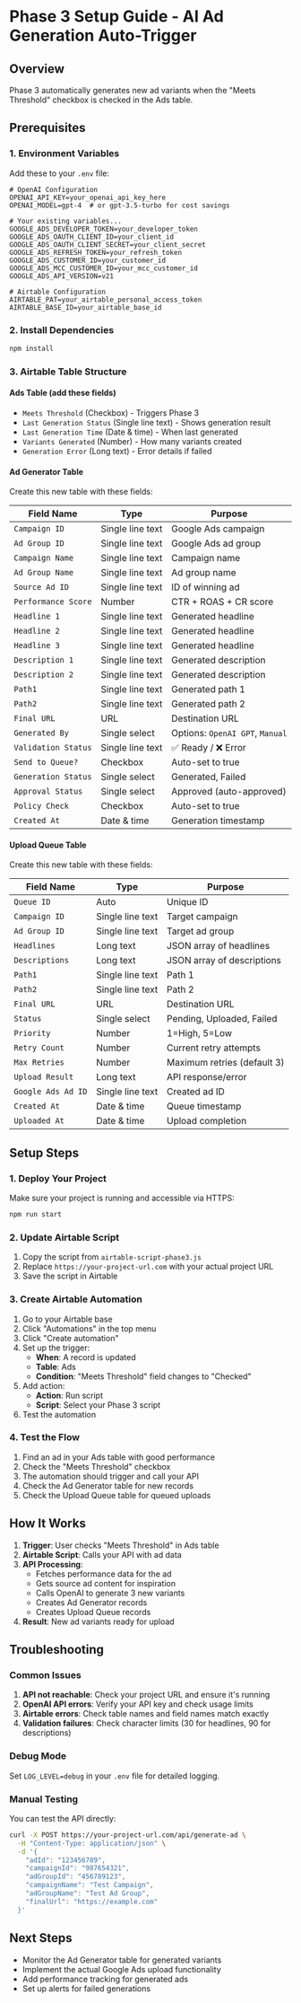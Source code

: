 # Phase 3 Setup Guide - AI Ad Generation Auto-Trigger

## Overview
Phase 3 automatically generates new ad variants when the "Meets Threshold" checkbox is checked in the Ads table.

## Prerequisites

### 1. Environment Variables
Add these to your `.env` file:

```env
# OpenAI Configuration
OPENAI_API_KEY=your_openai_api_key_here
OPENAI_MODEL=gpt-4  # or gpt-3.5-turbo for cost savings

# Your existing variables...
GOOGLE_ADS_DEVELOPER_TOKEN=your_developer_token
GOOGLE_ADS_OAUTH_CLIENT_ID=your_client_id
GOOGLE_ADS_OAUTH_CLIENT_SECRET=your_client_secret
GOOGLE_ADS_REFRESH_TOKEN=your_refresh_token
GOOGLE_ADS_CUSTOMER_ID=your_customer_id
GOOGLE_ADS_MCC_CUSTOMER_ID=your_mcc_customer_id
GOOGLE_ADS_API_VERSION=v21

# Airtable Configuration
AIRTABLE_PAT=your_airtable_personal_access_token
AIRTABLE_BASE_ID=your_airtable_base_id
```

### 2. Install Dependencies
```bash
npm install
```

### 3. Airtable Table Structure

#### Ads Table (add these fields)
- `Meets Threshold` (Checkbox) - Triggers Phase 3
- `Last Generation Status` (Single line text) - Shows generation result
- `Last Generation Time` (Date & time) - When last generated
- `Variants Generated` (Number) - How many variants created
- `Generation Error` (Long text) - Error details if failed

#### Ad Generator Table
Create this new table with these fields:

| Field Name | Type | Purpose |
|------------|------|---------|
| `Campaign ID` | Single line text | Google Ads campaign |
| `Ad Group ID` | Single line text | Google Ads ad group |
| `Campaign Name` | Single line text | Campaign name |
| `Ad Group Name` | Single line text | Ad group name |
| `Source Ad ID` | Single line text | ID of winning ad |
| `Performance Score` | Number | CTR + ROAS + CR score |
| `Headline 1` | Single line text | Generated headline |
| `Headline 2` | Single line text | Generated headline |
| `Headline 3` | Single line text | Generated headline |
| `Description 1` | Single line text | Generated description |
| `Description 2` | Single line text | Generated description |
| `Path1` | Single line text | Generated path 1 |
| `Path2` | Single line text | Generated path 2 |
| `Final URL` | URL | Destination URL |
| `Generated By` | Single select | Options: `OpenAI GPT`, `Manual` |
| `Validation Status` | Single line text | ✅ Ready / ❌ Error |
| `Send to Queue?` | Checkbox | Auto-set to true |
| `Generation Status` | Single select | Generated, Failed |
| `Approval Status` | Single select | Approved (auto-approved) |
| `Policy Check` | Checkbox | Auto-set to true |
| `Created At` | Date & time | Generation timestamp |

#### Upload Queue Table
Create this new table with these fields:

| Field Name | Type | Purpose |
|------------|------|---------|
| `Queue ID` | Auto | Unique ID |
| `Campaign ID` | Single line text | Target campaign |
| `Ad Group ID` | Single line text | Target ad group |
| `Headlines` | Long text | JSON array of headlines |
| `Descriptions` | Long text | JSON array of descriptions |
| `Path1` | Single line text | Path 1 |
| `Path2` | Single line text | Path 2 |
| `Final URL` | URL | Destination URL |
| `Status` | Single select | Pending, Uploaded, Failed |
| `Priority` | Number | 1=High, 5=Low |
| `Retry Count` | Number | Current retry attempts |
| `Max Retries` | Number | Maximum retries (default 3) |
| `Upload Result` | Long text | API response/error |
| `Google Ads Ad ID` | Single line text | Created ad ID |
| `Created At` | Date & time | Queue timestamp |
| `Uploaded At` | Date & time | Upload completion |

## Setup Steps

### 1. Deploy Your Project
Make sure your project is running and accessible via HTTPS:
```bash
npm run start
```

### 2. Update Airtable Script
1. Copy the script from `airtable-script-phase3.js`
2. Replace `https://your-project-url.com` with your actual project URL
3. Save the script in Airtable

### 3. Create Airtable Automation
1. Go to your Airtable base
2. Click "Automations" in the top menu
3. Click "Create automation"
4. Set up the trigger:
   - **When**: A record is updated
   - **Table**: Ads
   - **Condition**: "Meets Threshold" field changes to "Checked"
5. Add action:
   - **Action**: Run script
   - **Script**: Select your Phase 3 script
6. Test the automation

### 4. Test the Flow
1. Find an ad in your Ads table with good performance
2. Check the "Meets Threshold" checkbox
3. The automation should trigger and call your API
4. Check the Ad Generator table for new records
5. Check the Upload Queue table for queued uploads

## How It Works

1. **Trigger**: User checks "Meets Threshold" in Ads table
2. **Airtable Script**: Calls your API with ad data
3. **API Processing**:
   - Fetches performance data for the ad
   - Gets source ad content for inspiration
   - Calls OpenAI to generate 3 new variants
   - Creates Ad Generator records
   - Creates Upload Queue records
4. **Result**: New ad variants ready for upload

## Troubleshooting

### Common Issues
1. **API not reachable**: Check your project URL and ensure it's running
2. **OpenAI API errors**: Verify your API key and check usage limits
3. **Airtable errors**: Check table names and field names match exactly
4. **Validation failures**: Check character limits (30 for headlines, 90 for descriptions)

### Debug Mode
Set `LOG_LEVEL=debug` in your `.env` file for detailed logging.

### Manual Testing
You can test the API directly:
```bash
curl -X POST https://your-project-url.com/api/generate-ad \
  -H "Content-Type: application/json" \
  -d '{
    "adId": "123456789",
    "campaignId": "987654321",
    "adGroupId": "456789123",
    "campaignName": "Test Campaign",
    "adGroupName": "Test Ad Group",
    "finalUrl": "https://example.com"
  }'
```

## Next Steps
- Monitor the Ad Generator table for generated variants
- Implement the actual Google Ads upload functionality
- Add performance tracking for generated ads
- Set up alerts for failed generations
